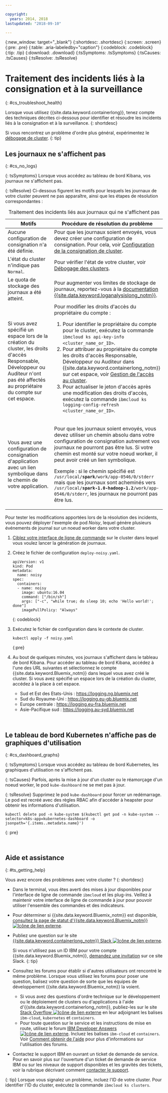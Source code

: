 ```yaml
---

copyright:
  years: 2014, 2018
lastupdated: "2018-09-10"

---
```


{:new_window: target="_blank"}
{:shortdesc: .shortdesc}
{:screen: .screen}
{:pre: .pre}
{:table: .aria-labeledby="caption"}
{:codeblock: .codeblock}
{:tip: .tip}
{:download: .download}
{:tsSymptoms: .tsSymptoms}
{:tsCauses: .tsCauses}
{:tsResolve: .tsResolve}



# Traitement des incidents liés à la consignation et à la surveillance
{: #cs_troubleshoot_health}

Lorsque vous utilisez {{site.data.keyword.containerlong}}, tenez compte des techniques décrites ci-dessous pour identifier et résoudre les incidents liés à la consignation et à la surveillance.
{: shortdesc}

Si vous rencontrez un problème d'ordre plus général, expérimentez le [débogage de cluster](cs_troubleshoot.html).
{: tip}

## Les journaux ne s'affichent pas
{: #cs_no_logs}

{: tsSymptoms}
Lorsque vous accédez au tableau de bord Kibana, vos journaux ne s'affichent pas.

{: tsResolve}
Ci-dessous figurent les motifs pour lesquels les journaux de votre cluster peuvent ne pas apparaître, ainsi que les étapes de résolution correspondantes :

<table>
<caption>Traitement des incidents liés aux journaux qui ne s'affichent pas</caption>
  <col width="40%">
  <col width="60%">
  <thead>
    <tr>
      <th>Motifs</th>
      <th>Procédure de résolution du problème</th>
    </tr>
 </thead>
 <tbody>
  <tr>
    <td>Aucune configuration de consignation n'a été définie.</td>
    <td>Pour que les journaux soient envoyés, vous devez créer une configuration de consignation. Pour cela, voir <a href="cs_health.html#logging">Configuration de la consignation de cluster</a>.</td>
  </tr>
  <tr>
    <td>L'état du cluster n'indique pas <code>Normal</code>.</td>
    <td>Pour vérifier l'état de votre cluster, voir <a href="cs_troubleshoot.html#debug_clusters">Débogage des clusters</a>.</td>
  </tr>
  <tr>
    <td>Le quota de stockage des journaux a été atteint.</td>
    <td>Pour augmenter vos limites de stockage de journaux, reportez-vous à la <a href="/docs/services/CloudLogAnalysis/troubleshooting/error_msgs.html">documentation {{site.data.keyword.loganalysislong_notm}}</a>.</td>
  </tr>
  <tr>
    <td>Si vous avez spécifié un espace lors de la création du cluster, les droits d'accès Responsable, Développeur ou Auditeur n'ont pas été affectés au propriétaire du compte sur cet espace.</td>
      <td>Pour modifier les droits d'accès du propriétaire du compte :
      <ol><li>Pour identifier le propriétaire du compte pour le cluster, exécutez la commande <code>ibmcloud ks api-key-info &lt;cluster_name_or_ID&gt;</code>.</li>
      <li>Pour attribuer au propriétaire du compte les droits d'accès Responsable, Développeur ou Auditeur dans {{site.data.keyword.containerlong_notm}} sur cet espace, voir <a href="cs_users.html">Gestion de l'accès au cluster</a>.</li>
      <li>Pour actualiser le jeton d'accès après une modification des droits d'accès, exécutez la commande <code>ibmcloud ks logging-config-refresh &lt;cluster_name_or_ID&gt;</code>.</li></ol></td>
    </tr>
    <tr>
      <td>Vous avez une configuration de consignation d'application avec un lien symbolique dans le chemin de votre application.</td>
      <td><p>Pour que les journaux soient envoyés, vous devez utiliser un chemin absolu dans votre configuration de consignation autrement vos journaux ne pourront pas être lus. Si votre chemin est monté sur votre noeud worker, il peut avoir créé un lien symbolique.</p> <p>Exemple : si le chemin spécifié est <code>/usr/local/<b>spark</b>/work/app-0546/0/stderr</code> mais que les journaux sont acheminés vers <code>/usr/local/<b>spark-1.0-hadoop-1.2</b>/work/app-0546/0/stderr</code>, les journaux ne pourront pas être lus.</p></td>
    </tr>
  </tbody>
</table>

Pour tester les modifications apportées lors de la résolution des incidents, vous pouvez déployer l'exemple de pod *Noisy*, lequel génère plusieurs événements de journal sur un noeud worker dans votre cluster.

  1. [Ciblez votre interface de ligne de commande](cs_cli_install.html#cs_cli_configure) sur le cluster dans lequel vous voulez lancer la génération de journaux.

  2. Créez le fichier de configuration `deploy-noisy.yaml`.

      ```
      apiVersion: v1
      kind: Pod
      metadata:
        name: noisy
      spec:
        containers:
        - name: noisy
          image: ubuntu:16.04
          command: ["/bin/sh"]
          args: ["-c", "while true; do sleep 10; echo 'Hello world!'; done"]
          imagePullPolicy: "Always"
        ```
        {: codeblock}

  3. Exécutez le fichier de configuration dans le contexte de cluster.

        ```
        kubectl apply -f noisy.yaml
        ```
        {:pre}

  4. Au bout de quelques minutes, vos journaux s'affichent dans le tableau de bord Kibana. Pour accéder au tableau de bord Kibana, accédez à l'une des URL suivantes et sélectionnez le compte {{site.data.keyword.Bluemix_notm}} dans lequel vous avez créé le cluster. Si vous avez spécifié un espace lors de la création du cluster, accédez à la place à cet espace.
      - Sud et Est des Etats-Unis : https://logging.ng.bluemix.net
      - Sud du Royaume-Uni : https://logging.eu-gb.bluemix.net
      - Europe centrale : https://logging.eu-fra.bluemix.net
      - Asie-Pacifique sud : https://logging.au-syd.bluemix.net

<br />


## Le tableau de bord Kubernetes n'affiche pas de graphiques d'utilisation
{: #cs_dashboard_graphs}

{: tsSymptoms}
Lorsque vous accédez au tableau de bord Kubernetes, les graphiques d'utilisation ne s'affichent pas.

{: tsCauses}
Parfois, après la mise à jour d'un cluster ou le réamorçage d'un noeud worker, le pod `kube-dashboard` ne se met pas à jour.

{: tsResolve}
Supprimez le pod `kube-dashboard` pour forcer un redémarrage. Le pod est recréé avec des règles RBAC afin d'accéder à heapster pour obtenir les informations d'utilisation.

  ```
  kubectl delete pod -n kube-system $(kubectl get pod -n kube-system --selector=k8s-app=kubernetes-dashboard -o jsonpath='{.items..metadata.name}')
  ```
  {: pre}

<br />


## Aide et assistance
{: #ts_getting_help}

Vous avez encore des problèmes avec votre cluster ?
{: shortdesc}

-  Dans le terminal, vous êtes averti des mises à jour disponibles pour l'interface de ligne de commande `ibmcloud` et les plug-ins. Veillez à maintenir votre interface de ligne de commande à jour pour pouvoir utiliser l'ensemble des commandes et des indicateurs.

-   Pour déterminer si {{site.data.keyword.Bluemix_notm}} est disponible, [consultez la page de statut d'{{site.data.keyword.Bluemix_notm}} ![Icône de lien externe](../icons/launch-glyph.svg "Icône de lien externe")](https://developer.ibm.com/bluemix/support/#status).
-   Publiez une question sur le site [{{site.data.keyword.containerlong_notm}} Slack ![Icône de lien externe](../icons/launch-glyph.svg "Icône de lien externe")](https://ibm-container-service.slack.com).

    Si vous n'utilisez pas un ID IBM pour votre compte {{site.data.keyword.Bluemix_notm}}, [demandez une invitation](https://bxcs-slack-invite.mybluemix.net/) sur ce site Slack.
    {: tip}
-   Consultez les forums pour établir si d'autres utilisateurs ont rencontré le même problème. Lorsque vous utilisez les forums pour poser une question, balisez votre question de sorte que les équipes de développement {{site.data.keyword.Bluemix_notm}} la voient.

    -   Si vous avez des questions d'ordre technique sur le développement ou le déploiement de clusters ou d'applications à l'aide d'{{site.data.keyword.containerlong_notm}}, publiez-les sur le site [Stack Overflow ![Icône de lien externe](../icons/launch-glyph.svg "Icône de lien externe")](https://stackoverflow.com/questions/tagged/ibm-cloud+containers) en leur adjoignant les balises `ibm-cloud`, `kubernetes` et `containers`.
    -   Pour toute question sur le service et les instructions de mise en route, utilisez le forum [IBM Developer Answers ![Icône de lien externe](../icons/launch-glyph.svg "Icône de lien externe")](https://developer.ibm.com/answers/topics/containers/?smartspace=bluemix). Incluez les balises `ibm-cloud` et `containers`.
    Voir [Comment obtenir de l'aide](/docs/get-support/howtogetsupport.html#using-avatar) pour plus d'informations sur l'utilisation des forums.

-   Contactez le support IBM en ouvrant un ticket de demande de service. Pour en savoir plus sur l'ouverture d'un ticket de demande de service IBM ou sur les niveaux de support disponibles et les gravités des tickets, voir la rubrique décrivant comment [contacter le support](/docs/get-support/howtogetsupport.html#getting-customer-support).

{: tip}
Lorsque vous signalez un problème, incluez l'ID de votre cluster. Pour identifier l'ID du cluster, exécutez la commande `ibmcloud ks clusters`.

